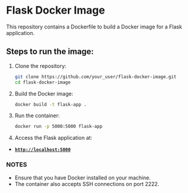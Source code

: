 # Flask Docker Image

This repository contains a Dockerfile to build a Docker image for a Flask application.

## Steps to run the image:

1. Clone the repository:

   ```bash
   git clone https://github.com/your_user/flask-docker-image.git
   cd flask-docker-image
   ```
2. Build the Docker image:

   ```bash
   docker build -t flask-app .
   ```

3. Run the container:

   ```bash
   docker run -p 5000:5000 flask-app
   ```
   
4. Access the Flask application at:
- [**`http://localhost:5000`**](http://localhost:5000)

### NOTES
- Ensure that you have Docker installed on your machine.
- The container also accepts SSH connections on port 2222.
